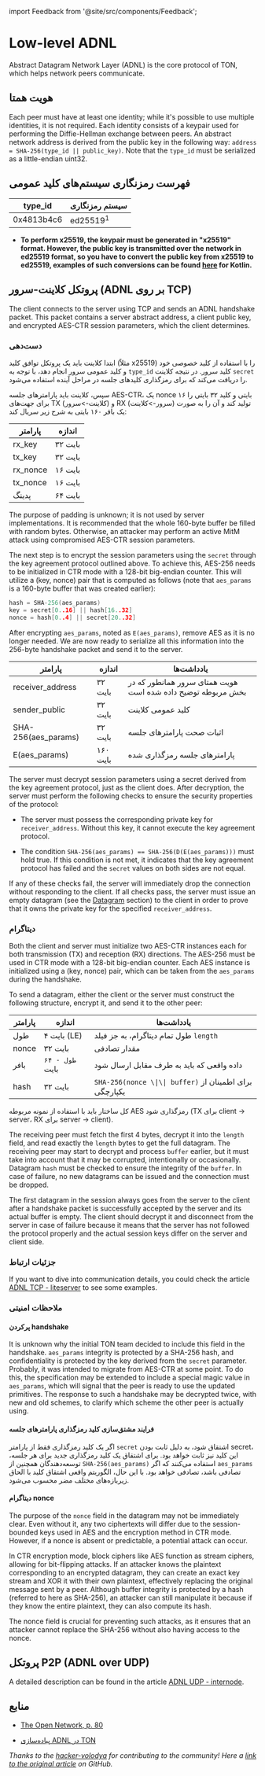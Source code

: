 import Feedback from '@site/src/components/Feedback';

# Low-level ADNL

Abstract Datagram Network Layer (ADNL) is the core protocol of TON, which helps network peers communicate.

## هویت همتا

Each peer must have at least one identity; while it's possible to use multiple identities, it is not required. Each identity consists of a keypair used for performing the Diffie-Hellman exchange between peers. An abstract network address is derived from the public key in the following way: `address = SHA-256(type_id || public_key)`. Note that the `type_id` must be serialized as a little-endian uint32.

## فهرست رمزنگاری سیستم‌های کلید عمومی

| type_id | سیستم رمزنگاری      |
| ---------------------------- | ------------------- |
| 0x4813b4c6                   | ed25519<sup>1</sup> |

- **To perform x25519, the keypair must be generated in "x25519" format. However, the public key is transmitted over the network in ed25519 format, so you have to convert the public key from x25519 to ed25519, examples of such conversions can be found [here](https://github.com/andreypfau/curve25519-kotlin/blob/f008dbc2c0ebc3ed6ca5d3251ffb7cf48edc91e2/src/commonMain/kotlin/curve25519/MontgomeryPoint.kt#L39) for Kotlin.**

## پروتکل کلاینت-سرور (ADNL بر روی TCP)

The client connects to the server using TCP and sends an ADNL handshake packet. This packet contains a server abstract address, a client public key, and encrypted AES-CTR session parameters, which the client determines.

### دست‌دهی

ابتدا کلاینت باید یک پروتکل توافق کلید (مثلاً x25519) را با استفاده از کلید خصوصی خود و کلید عمومی سرور انجام دهد، با توجه به `type_id` کلید سرور. در نتیجه کلاینت `secret` را دریافت می‌کند که برای رمزگذاری کلیدهای جلسه در مراحل آینده استفاده می‌شود.

سپس، کلاینت باید پارامترهای جلسه AES-CTR، یک nonce ۱۶ بایتی و کلید ۳۲ بایتی را برای جهت‌های TX (کلاینت->سرور) و RX (سرور->کلاینت) تولید کند و آن را به صورت یک بافر ۱۶۰ بایتی به شرح زیر سریال کند:

| پارامتر                       | اندازه  |
| ----------------------------- | ------- |
| rx_key   | ۳۲ بایت |
| tx_key   | ۳۲ بایت |
| rx_nonce | ۱۶ بایت |
| tx_nonce | ۱۶ بایت |
| پدینگ                         | ۶۴ بایت |

The purpose of padding is unknown; it is not used by server implementations. It is recommended that the whole 160-byte buffer be filled with random bytes. Otherwise, an attacker may perform an active MitM attack using compromised AES-CTR session parameters.

The next step is to encrypt the session parameters using the `secret` through the key agreement protocol outlined above. To achieve this, AES-256 needs to be initialized in CTR mode with a 128-bit big-endian counter. This will utilize a (key, nonce) pair that is computed as follows (note that `aes_params` is a 160-byte buffer that was created earlier):

```cpp
hash = SHA-256(aes_params)
key = secret[0..16] || hash[16..32]
nonce = hash[0..4] || secret[20..32]
```

After encrypting `aes_params`, noted as `E(aes_params)`, remove AES as it is no longer needed. We are now ready to serialize all this information into the 256-byte handshake packet and send it to the server.

| پارامتر                                                     | اندازه   | یادداشت‌ها                                                  |
| ----------------------------------------------------------- | -------- | ----------------------------------------------------------- |
| receiver_address                       | ۳۲ بایت  | هویت همتای سرور همانطور که در بخش مربوطه توضیح داده شده است |
| sender_public                          | ۳۲ بایت  | کلید عمومی کلاینت                                           |
| SHA-256(aes_params) | ۳۲ بایت  | اثبات صحت پارامترهای جلسه                                   |
| E(aes_params)       | ۱۶۰ بایت | پارامترهای جلسه رمزگذاری شده                                |

The server must decrypt session parameters using a secret derived from the key agreement protocol, just as the client does. After decryption, the server must perform the following checks to ensure the security properties of the protocol:

- The server must possess the corresponding private key for `receiver_address`. Without this key, it cannot execute the key agreement protocol.

- The condition `SHA-256(aes_params) == SHA-256(D(E(aes_params)))` must hold true. If this condition is not met, it indicates that the key agreement protocol has failed and the `secret` values on both sides are not equal.

If any of these checks fail, the server will immediately drop the connection without responding to the client. If all checks pass, the server must issue an empty datagram (see the [Datagram](#datagram) section) to the client in order to prove that it owns the private key for the specified `receiver_address`.

### دیتاگرام

Both the client and server must initialize two AES-CTR instances each for both transmission (TX) and reception (RX) directions. The AES-256 must be used in CTR mode with a 128-bit big-endian counter. Each AES instance is initialized using a (key, nonce) pair, which can be taken from the `aes_params` during the handshake.

To send a datagram, either the client or the server must construct the following structure, encrypt it, and send it to the other peer:

| پارامتر | اندازه                         | یادداشت‌ها                                                |
| ------- | ------------------------------ | --------------------------------------------------------- |
| طول     | ۴ بایت (LE) | طول تمام دیتاگرام، به جز فیلد `length`                    |
| nonce   | ۳۲ بایت                        | مقدار تصادفی                                              |
| بافر    | `طول - ۶۴` بایت                | داده واقعی که باید به طرف مقابل ارسال شود                 |
| hash    | ۳۲ بایت                        | `SHA-256(nonce \\|\\| buffer)` برای اطمینان از یکپارچگی |

کل ساختار باید با استفاده از نمونه مربوطه AES رمزگذاری شود (TX برای client -> server، RX برای server -> client).

The receiving peer must fetch the first 4 bytes, decrypt it into the `length` field, and read exactly the `length` bytes to get the full datagram. The receiving peer may start to decrypt and process `buffer` earlier, but it must take into account that it may be corrupted, intentionally or occasionally. Datagram `hash` must be checked to ensure the integrity of the `buffer`. In case of failure, no new datagrams can be issued and the connection must be dropped.

The first datagram in the session always goes from the server to the client after a handshake packet is successfully accepted by the server and its actual buffer is empty. The client should decrypt it and disconnect from the server in case of failure because it means that the server has not followed the protocol properly and the actual session keys differ on the server and client side.

### جزئیات ارتباط

If you want to dive into communication details, you could check the article [ADNL TCP - liteserver](/v3/documentation/network/protocols/adnl/adnl-tcp) to see some examples.

### ملاحظات امنیتی

#### پرکردن handshake

It is unknown why the initial TON team decided to include this field in the handshake. `aes_params` integrity is protected by a SHA-256 hash, and confidentiality is protected by the key derived from the `secret` parameter. Probably, it was intended to migrate from AES-CTR at some point. To do this, the specification may be extended to include a special magic value in `aes_params`, which will signal that the peer is ready to use the updated primitives. The response to such a handshake may be decrypted twice, with new and old schemes, to clarify which scheme the other peer is actually using.

#### فرایند مشتق‌سازی کلید رمزگذاری پارامترهای جلسه

اگر یک کلید رمزگذاری فقط از پارامتر `secret` اشتقاق شود، به دلیل ثابت بودن secret، این کلید نیز ثابت خواهد بود. برای اشتقاق یک کلید رمزگذاری جدید برای هر جلسه، توسعه‌دهندگان همچنین از `SHA-256(aes_params)` استفاده می‌کنند که اگر `aes_params` تصادفی باشد، تصادفی خواهد بود. با این حال، الگوریتم واقعی اشتقاق کلید با الحاق زیربازه‌های مختلف مضر محسوب می‌شود.

#### دیتاگرام nonce

The purpose of the `nonce` field in the datagram may not be immediately clear. Even without it, any two ciphertexts will differ due to the session-bounded keys used in AES and the encryption method in CTR mode. However, if a nonce is absent or predictable, a potential attack can occur.

In CTR encryption mode, block ciphers like AES function as stream ciphers, allowing for bit-flipping attacks. If an attacker knows the plaintext corresponding to an encrypted datagram, they can create an exact key stream and XOR it with their own plaintext, effectively replacing the original message sent by a peer. Although buffer integrity is protected by a hash (referred to here as SHA-256), an attacker can still manipulate it because if they know the entire plaintext, they can also compute its hash.

The nonce field is crucial for preventing such attacks, as it ensures that an attacker cannot replace the SHA-256 without also having access to the nonce.

## پروتکل P2P (ADNL over UDP)

A detailed description can be found in the article [ADNL UDP - internode](/v3/documentation/network/protocols/adnl/adnl-udp).

## منابع

- [The Open Network, p. 80](https://ton.org/whitepaper.pdf#80)

- [پیاده‌سازی ADNL در TON](https://github.com/ton-blockchain/ton/tree/master/adnl)

*Thanks to the [hacker-volodya](https://github.com/hacker-volodya) for contributing to the community!*
*Here a [link to the original article](https://github.com/tonstack/ton-docs/tree/main/ADNL) on GitHub.* <Feedback />

